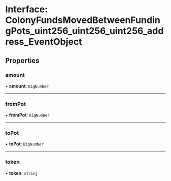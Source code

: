 # Interface: ColonyFundsMovedBetweenFundingPots\_uint256\_uint256\_uint256\_address\_EventObject

## Properties

### amount

• **amount**: `BigNumber`

___

### fromPot

• **fromPot**: `BigNumber`

___

### toPot

• **toPot**: `BigNumber`

___

### token

• **token**: `string`
